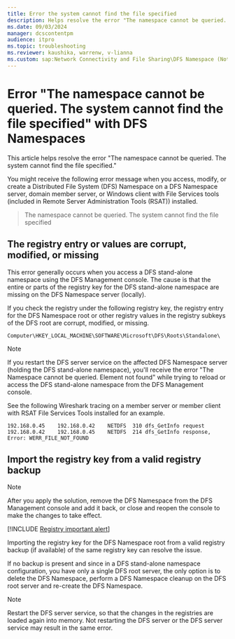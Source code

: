 ```yaml
---
title: Error the system cannot find the file specified 
description: Helps resolve the error "The namespace cannot be queried. The system cannot find the file specified."
ms.date: 09/03/2024
manager: dcscontentpm
audience: itpro
ms.topic: troubleshooting
ms.reviewer: kaushika, warrenw, v-lianna
ms.custom: sap:Network Connectivity and File Sharing\DFS Namespace (Not Replication), csstroubleshoot
---
```

# Error "The namespace cannot be queried. The system cannot find the file specified" with DFS Namespaces

This article helps resolve the error "The namespace cannot be queried. The system cannot find the file specified."

You might receive the following error message when you access, modify, or create a Distributed File System (DFS) Namespace on a DFS Namespace server, domain member server, or Windows client with File Services tools (included in Remote Server Administration Tools (RSAT)) installed.

> The namespace cannot be queried. The system cannot find the file specified

## The registry entry or values are corrupt, modified, or missing

This error generally occurs when you access a DFS stand-alone namespace using the DFS Management console. The cause is that the entire or parts of the registry key for the DFS stand-alone namespace are missing on the DFS Namespace server (locally).

If you check the registry under the following registry key, the registry entry for the DFS Namespace root or other registry values in the registry subkeys of the DFS root are corrupt, modified, or missing.

`Computer\HKEY_LOCAL_MACHINE\SOFTWARE\Microsoft\DFS\Roots\Standalone\`

> [!NOTE]
> If you restart the DFS server service on the affected DFS Namespace server (holding the DFS stand-alone namespace), you'll receive the error "The Namespace cannot be queried. Element not found" while trying to reload or access the DFS stand-alone namespace from the DFS Management console.

See the following Wireshark tracing on a member server or member client with RSAT File Services Tools installed for an example.

```output
192.168.0.45	192.168.0.42	NETDFS	310	dfs_GetInfo request
192.168.0.42	192.168.0.45	NETDFS	214	dfs_GetInfo response, Error: WERR_FILE_NOT_FOUND
```

## Import the registry key from a valid registry backup

> [!NOTE]
> After you apply the solution, remove the DFS Namespace from the DFS Management console and add it back, or close and reopen the console to make the changes to take effect.

[!INCLUDE [Registry important alert](../../includes/registry-important-alert.md)]

Importing the registry key for the DFS Namespace root from a valid registry backup (if available) of the same registry key can resolve the issue.

If no backup is present and since in a DFS stand-alone namespace configuration, you have only a single DFS root server, the only option is to delete the DFS Namespace, perform a DFS Namespace cleanup on the DFS root server and re-create the DFS Namespace.

> [!NOTE]
> Restart the DFS server service, so that the changes in the registries are loaded again into memory. Not restarting the DFS server or the DFS server service may result in the same error.
